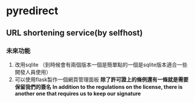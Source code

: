 # pyredirect
## URL shortening service(by selfhost)

### 未來功能
1. 改用sqlite （到時候會有兩個版本一個是簡單點的一個是sqlite版本適合一些開發人員使用）
2. 可以使用flask製作一個網頁管理面板
**除了許可證上的條例還有一條就是需要保留我們的簽名**
**In addition to the regulations on the license, there is another one that requires us to keep our signature**
